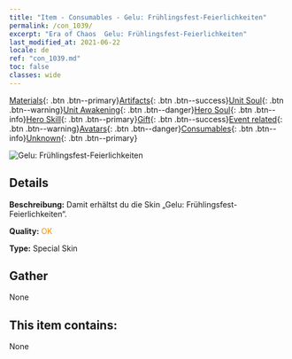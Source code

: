 ```yaml
---
title: "Item - Consumables - Gelu: Frühlingsfest-Feierlichkeiten"
permalink: /con_1039/
excerpt: "Era of Chaos  Gelu: Frühlingsfest-Feierlichkeiten"
last_modified_at: 2021-06-22
locale: de
ref: "con_1039.md"
toc: false
classes: wide
---
```

 [Materials](/ItemsDE/){: .btn .btn--primary}[Artifacts](/ItemsDE/Artifacts/){: .btn .btn--success}[Unit Soul](/ItemsDE/UnitSoul/){: .btn .btn--warning}[Unit Awakening](/ItemsDE/UnitAwakening/){: .btn .btn--danger}[Hero Soul](/ItemsDE/HeroSoul/){: .btn .btn--info}[Hero Skill](/ItemsDE/HeroSkill/){: .btn .btn--primary}[Gift](/ItemsDE/Gift/){: .btn .btn--success}[Event related](/ItemsDE/Events/){: .btn .btn--warning}[Avatars](/ItemsDE/Avatars/){: .btn .btn--danger}[Consumables](/ItemsDE/Consumables/){: .btn .btn--info}[Unknown](/ItemsDE/Unknown/){: .btn .btn--primary}

 ![Gelu: Frühlingsfest-Feierlichkeiten](/images/h/h_Gelu7.jpg)

## Details
 **Beschreibung:** Damit erhältst du die Skin „Gelu: Frühlingsfest-Feierlichkeiten“.

 **Quality:** <span style="color: #FF8C00">OK</span>

 **Type:** Special Skin

## Gather

  None

## This item contains:

  None

